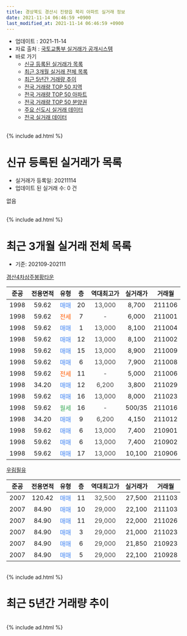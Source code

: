 ```yaml
---
title: 경상북도 경산시 진량읍 북리 아파트 실거래 정보
date: 2021-11-14 06:46:59 +0900
last_modified_at: 2021-11-14 06:46:59 +0900
---
```


* 업데이트 : 2021-11-14
* 자료 출처 : [국토교통부 실거래가 공개시스템](http://rt.molit.go.kr)
* 바로 가기
    * [신규 등록된 실거래가 목록](#신규-등록된-실거래가-목록)
    * [최근 3개월 실거래 전체 목록](#최근-3개월-실거래-전체-목록)
    * [최근 5년간 거래량 추이](#최근-5년간-거래량-추이)
    * [전국 거래량 TOP 50 지역](https://inasie.github.io/apt-trade-info/최근-3개월-전국에서-가장-거래가-많이-발생한-지역)
    * [전국 거래량 TOP 50 아파트](https://inasie.github.io/apt-trade-info/최근-3개월-전국에서-가장-거래가-많이-발생한-아파트)
    * [전국 거래량 TOP 50 분양권](https://inasie.github.io/apt-trade-info/최근-3개월-전국에서-가장-거래가-많이-발생한-분양권)
    * [주요 신도시 실거래 데이터](https://inasie.github.io/apt-trade-info/주요-신도시)
    * [전국 실거래 데이터](https://inasie.github.io/apt-trade-info/전국)
<br>
{% include ad.html %}
<br>

# 신규 등록된 실거래가 목록
* 실거래가 등록일: 20211114
* 업데이트 된 실거래 수: 0 건

없음

<br>
{% include ad.html %}
<br>

# 최근 3개월 실거래 전체 목록
* 기준: 202109-202111


[경산4차삼주봉황타운](https://search.naver.com/search.naver?query=%EA%B2%BD%EC%83%81%EB%B6%81%EB%8F%84+%EA%B2%BD%EC%82%B0%EC%8B%9C+%EC%A7%84%EB%9F%89%EC%9D%8D+%EB%B6%81%EB%A6%AC+%EA%B2%BD%EC%82%B04%EC%B0%A8%EC%82%BC%EC%A3%BC%EB%B4%89%ED%99%A9%ED%83%80%EC%9A%B4)

|준공|전용면적|유형|층|역대최고가|실거래가|거래월|
|:---:|:---:|:---:|:---:|:---:|:---:|:---:|
|1998|59.62|<span style="color:#4285f3">매매</span>|20|<span style="color:#444444">13,000</span>|8,700|211106|
|1998|59.62|<span style="color:#ff5a00">전세</span>|7|<span style="color:#444444">-</span>|6,000|211001|
|1998|59.62|<span style="color:#4285f3">매매</span>|1|<span style="color:#444444">13,000</span>|8,100|211004|
|1998|59.62|<span style="color:#4285f3">매매</span>|12|<span style="color:#444444">13,000</span>|8,100|211002|
|1998|59.62|<span style="color:#4285f3">매매</span>|15|<span style="color:#444444">13,000</span>|8,900|211009|
|1998|59.62|<span style="color:#4285f3">매매</span>|6|<span style="color:#444444">13,000</span>|7,900|211008|
|1998|59.62|<span style="color:#ff5a00">전세</span>|11|<span style="color:#444444">-</span>|5,000|211006|
|1998|34.20|<span style="color:#4285f3">매매</span>|12|<span style="color:#444444">6,200</span>|3,800|211029|
|1998|59.62|<span style="color:#4285f3">매매</span>|16|<span style="color:#444444">13,000</span>|8,000|211023|
|1998|59.62|<span style="color:#34a853">월세</span>|16|<span style="color:#444444">-</span>|500/35|211016|
|1998|34.20|<span style="color:#4285f3">매매</span>|9|<span style="color:#444444">6,200</span>|4,150|211012|
|1998|59.62|<span style="color:#4285f3">매매</span>|6|<span style="color:#444444">13,000</span>|7,400|210901|
|1998|59.62|<span style="color:#4285f3">매매</span>|6|<span style="color:#444444">13,000</span>|7,400|210902|
|1998|59.62|<span style="color:#4285f3">매매</span>|17|<span style="color:#444444">13,000</span>|10,100|210906|

[우림필유](https://search.naver.com/search.naver?query=%EA%B2%BD%EC%83%81%EB%B6%81%EB%8F%84+%EA%B2%BD%EC%82%B0%EC%8B%9C+%EC%A7%84%EB%9F%89%EC%9D%8D+%EB%B6%81%EB%A6%AC+%EC%9A%B0%EB%A6%BC%ED%95%84%EC%9C%A0)

|준공|전용면적|유형|층|역대최고가|실거래가|거래월|
|:---:|:---:|:---:|:---:|:---:|:---:|:---:|
|2007|120.42|<span style="color:#4285f3">매매</span>|11|<span style="color:#444444">32,500</span>|27,500|211103|
|2007|84.90|<span style="color:#4285f3">매매</span>|10|<span style="color:#444444">29,000</span>|22,100|211103|
|2007|84.90|<span style="color:#4285f3">매매</span>|11|<span style="color:#444444">29,000</span>|22,000|211026|
|2007|84.90|<span style="color:#4285f3">매매</span>|3|<span style="color:#444444">29,000</span>|21,000|211023|
|2007|84.90|<span style="color:#4285f3">매매</span>|6|<span style="color:#444444">29,000</span>|21,850|210923|
|2007|84.90|<span style="color:#4285f3">매매</span>|5|<span style="color:#444444">29,000</span>|22,100|210928|


<br>
{% include ad.html %}
<br>

# 최근 5년간 거래량 추이


<div style="width:100%;">
    <canvas id="deal_progress" height="200"></canvas>
</div>

<script>
new Chart(document.getElementById("deal_progress"), {
    type: 'line',
    data: {
        labels: ['201611','201612','201701','201702','201703','201704','201705','201706','201707','201708','201709','201710','201711','201712','201801','201802','201803','201804','201805','201806','201807','201808','201809','201810','201811','201812','201901','201902','201903','201904','201905','201906','201907','201908','201909','201910','201911','201912','202001','202002','202003','202004','202005','202006','202007','202008','202009','202010','202011','202012','202101','202102','202103','202104','202105','202106','202107','202108','202109','202110','202111'],
        datasets: [{
            label: '매매',
            pointRadius: 1,
            data: [8, 5, 6, 8, 11, 4, 10, 3, 7, 17, 18, 4, 6, 4, 6, 4, 13, 9, 2, 5, 7, 4, 7, 9, 4, 5, 5, 6, 9, 5, 4, 8, 11, 10, 4, 7, 5, 11, 5, 8, 4, 8, 9, 11, 11, 10, 12, 14, 17, 16, 15, 14, 15, 26, 17, 10, 5, 10, 5, 9, 3],
            borderColor: "rgba(255, 201, 14, 1)",
            backgroundColor: "rgba(255, 201, 14, 0.5)",
            fill: false,
            lineTension: 0
        },{
            label: '전월세',
            pointRadius: 1,
            data: [4, 7, 4, 4, 5, 2, 1, 4, 2, 4, 2, 1, 1, 2, 1, 4, 5, 4, 3, 5, 2, 3, 3, 4, 4, 3, 8, 3, 3, 11, 5, 6, 4, 3, 3, 2, 3, 2, 4, 2, 3, 3, 2, 1, 3, 2, 4, 4, 4, 2, 3, 1, 3, 6, 2, 11, 2, 3, 0, 3, 0],
            borderColor: "rgba(0, 141, 185, 1)",
            backgroundColor: "rgba(0, 141, 185, 0.5)",
            fill: false,
            lineTension: 0
        }
        ]
    },
    options: {
        responsive: true,
        title: {
            display: false
        },
        tooltips: {
            mode: 'index',
            intersect: false
        },
        hover: {
            mode: 'nearest',
            intersect: true
        },
        scales: {
            xAxes: [{
                display: true,
                scaleLabel: {
                    display: true,
                    labelString: '년/월'
                }
            }],
            yAxes: [{
                display: true,
                ticks: {
                    suggestedMin: 0,
                },
                scaleLabel: {
                    display: true,
                    labelString: '실거래 수'
                }
            }]
        }
    }
});

</script>


<br>
{% include ad.html %}
<br>

